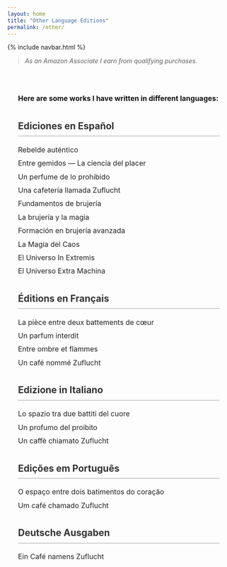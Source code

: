 ```yaml
---
layout: home
title: "Other Language Editions"
permalink: /other/
---
```

{% include navbar.html %}

>*As an Amazon Associate I earn from qualifying purchases.*

<style>
.other-languages {
  max-width: 800px;
  margin: 2rem auto;
  padding: 1rem 1.5rem;
  font-family: 'Inter', sans-serif;
  line-height: 1.6;
}

.other-languages h2 {
  color: #333;
  border-bottom: 2px solid #ccc;
  padding-bottom: 0.3rem;
  margin-top: 2rem;
}

.other-languages ul {
  list-style-type: none;
  padding-left: 0;
}

.other-languages li {
  margin: 0.3rem 0;
}

.other-languages strong {
  color: #111;
}

.other-languages p, .other-languages li {
  font-size: 1rem;
  color: #222;
}

@media (max-width: 700px) {
  .other-languages {
    padding: 1rem;
  }
}
</style>

<div class="other-languages">

  <p><strong>Here are some works I have written in different languages:</strong></p>

  <h2>Ediciones en Español</h2>
  <ul>
    <li>Rebelde auténtico</li>
    <li>Entre gemidos — La ciencia del placer</li>
    <li>Un perfume de lo prohibido</li>
    <li>Una cafetería llamada Zuflucht</li>
    <li>Fundamentos de brujería</li>
    <li>La brujería y la magia</li>
    <li>Formación en brujería avanzada</li>
    <li>La Magia del Caos</li>
    <li>El Universo In Extremis</li>
    <li>El Universo Extra Machina</li>
  </ul>

  <h2>Éditions en Français</h2>
  <ul>
    <li>La pièce entre deux battements de cœur</li>
    <li>Un parfum interdit</li>
    <li>Entre ombre et flammes</li>
    <li>Un café nommé Zuflucht</li>
  </ul>

  <h2>Edizione in Italiano</h2>
  <ul>
    <li>Lo spazio tra due battiti del cuore</li>
    <li>Un profumo del proibito</li>
    <li>Un caffè chiamato Zuflucht</li>
  </ul>

  <h2>Edições em Português</h2>
  <ul>
    <li>O espaço entre dois batimentos do coração</li>
    <li>Um café chamado Zuflucht</li>
  </ul>

  <h2>Deutsche Ausgaben</h2>
  <ul>
    <li>Ein Café namens Zuflucht</li>
  </ul>

</div>


